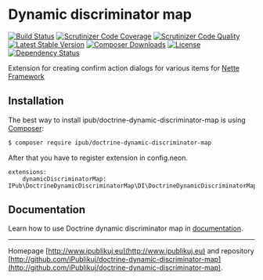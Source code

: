 # Dynamic discriminator map

[![Build Status](https://img.shields.io/travis/iPublikuj/doctrine-dynamic-discriminator-map.svg?style=flat-square)](https://travis-ci.org/iPublikuj/doctrine-dynamic-discriminator-map)
[![Scrutinizer Code Coverage](https://img.shields.io/scrutinizer/coverage/g/iPublikuj/doctrine-dynamic-discriminator-map.svg?style=flat-square)](https://scrutinizer-ci.com/g/iPublikuj/doctrine-dynamic-discriminator-map/?branch=master)
[![Scrutinizer Code Quality](https://img.shields.io/scrutinizer/g/iPublikuj/doctrine-dynamic-discriminator-map.svg?style=flat-square)](https://scrutinizer-ci.com/g/iPublikuj/doctrine-dynamic-discriminator-map/?branch=master)
[![Latest Stable Version](https://img.shields.io/packagist/v/ipub/doctrine-dynamic-discriminator-map.svg?style=flat-square)](https://packagist.org/packages/ipub/doctrine-dynamic-discriminator-map)
[![Composer Downloads](https://img.shields.io/packagist/dt/ipub/doctrine-dynamic-discriminator-map.svg?style=flat-square)](https://packagist.org/packages/ipub/doctrine-dynamic-discriminator-map)
[![License](https://img.shields.io/packagist/l/ipub/doctrine-dynamic-discriminator-map.svg?style=flat-square)](https://packagist.org/packages/ipub/doctrine-dynamic-discriminator-map)
[![Dependency Status](https://img.shields.io/versioneye/d/user/projects/568ecbc2691e2d0038000085.svg?style=flat-square)](https://www.versioneye.com/user/projects/568ecbc2691e2d0038000085)

Extension for creating confirm action dialogs for various items for [Nette Framework](http://nette.org/)

## Installation

The best way to install ipub/doctrine-dynamic-discriminator-map is using  [Composer](http://getcomposer.org/):

```sh
$ composer require ipub/doctrine-dynamic-discriminator-map
```

After that you have to register extension in config.neon.

```neon
extensions:
	dynamicDiscriminatorMap: IPub\DoctrineDynamicDiscriminatorMap\DI\DoctrineDynamicDiscriminatorMapExtension
```

## Documentation

Learn how to use Doctrine dynamic discriminator map in [documentation](https://github.com/iPublikuj/doctrine-dynamic-discriminator-map/blob/master/docs/en/index.md).

***
Homepage [http://www.ipublikuj.eu](http://www.ipublikuj.eu) and repository [http://github.com/iPublikuj/doctrine-dynamic-discriminator-map](http://github.com/iPublikuj/doctrine-dynamic-discriminator-map).
